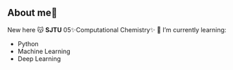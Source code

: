 ## About me👋
New here 😽
**SJTU** 05✨Computational Chemistry✨ 
🌱 I’m currently learning: 
- Python
- Machine Learning
- Deep Learning
